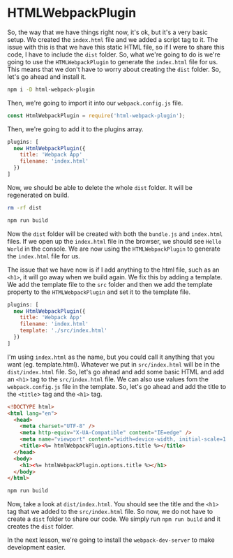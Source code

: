 # HTMLWebpackPlugin

So, the way that we have things right now, it's ok, but it's a very basic setup. We created the `index.html` file and we added a script tag to it. The issue with this is that we have this static HTML file, so if I were to share this code, I have to include the `dist` folder. So, what we're going to do is we're going to use the `HTMLWebpackPlugin` to generate the `index.html` file for us. This means that we don't have to worry about creating the `dist` folder. So, let's go ahead and install it.

```bash
npm i -D html-webpack-plugin
```

Then, we're going to import it into our `webpack.config.js` file.

```js
const HtmlWebpackPlugin = require('html-webpack-plugin');
```

Then, we're going to add it to the plugins array.

```js
plugins: [
  new HtmlWebpackPlugin({
    title: 'Webpack App'
    filename: 'index.html'
  })
]
```

Now, we should be able to delete the whole `dist` folder. It will be regenerated on build.

```bash
rm -rf dist
```

```bash
npm run build
```

Now the `dist` folder will be created with both the `bundle.js` and `index.html` files. If we open up the `index.html` file in the browser, we should see `Hello World` in the console. We are now using the `HTMLWebpackPlugin` to generate the `index.html` file for us.

The issue that we have now is if I add anything to the html file, such as an `<h1>`, it will go away when we build again. We fix this by adding a template. We add the template file to the `src` folder and then we add the template property to the `HTMLWebpackPlugin` and set it to the template file.

```js
plugins: [
  new HtmlWebpackPlugin({
    title: 'Webpack App'
    filename: 'index.html'
    template: './src/index.html'
  })
]
```

I'm using `index.html` as the name, but you could call it anything that you want (eg. template.html). Whatever we put in `src/index.html` will be in the `dist/index.html` file. So, let's go ahead and add some basic HTML and add an `<h1>` tag to the `src/index.html` file. We can also use values fom the `webpack.config.js` file in the template. So, let's go ahead and add the title to the `<title`> tag and the `<h1>` tag.

```html
<!DOCTYPE html>
<html lang="en">
  <head>
    <meta charset="UTF-8" />
    <meta http-equiv="X-UA-Compatible" content="IE=edge" />
    <meta name="viewport" content="width=device-width, initial-scale=1.0" />
    <title><%= htmlWebpackPlugin.options.title %></title>
  </head>
  <body>
    <h1><%= htmlWebpackPlugin.options.title %></h1>
  </body>
</html>
```

```bash
npm run build
```

Now, take a look at `dist/index.html`. You should see the title and the `<h1>` tag that we added to the `src/index.html` file. So now, we do not have to create a `dist` folder to share our code. We simply run `npm run build` and it creates the `dist` folder.

In the next lesson, we're going to install the `webpack-dev-server` to make development easier.
